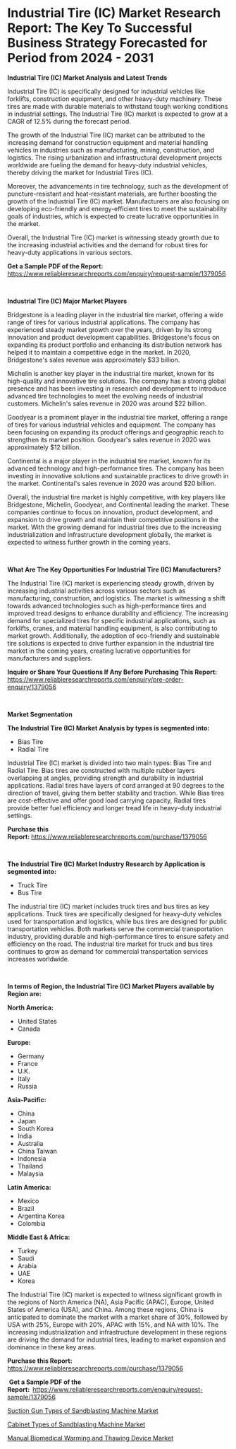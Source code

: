 <p><h1>Industrial Tire (IC) Market Research Report: The Key To Successful Business Strategy Forecasted for Period from 2024 - 2031</h1></p><p><strong>Industrial Tire (IC) Market Analysis and Latest Trends</strong></p>
<p><p>Industrial Tire (IC) is specifically designed for industrial vehicles like forklifts, construction equipment, and other heavy-duty machinery. These tires are made with durable materials to withstand tough working conditions in industrial settings. The Industrial Tire (IC) market is expected to grow at a CAGR of 12.5% during the forecast period.</p><p>The growth of the Industrial Tire (IC) market can be attributed to the increasing demand for construction equipment and material handling vehicles in industries such as manufacturing, mining, construction, and logistics. The rising urbanization and infrastructural development projects worldwide are fueling the demand for heavy-duty industrial vehicles, thereby driving the market for Industrial Tires (IC).</p><p>Moreover, the advancements in tire technology, such as the development of puncture-resistant and heat-resistant materials, are further boosting the growth of the Industrial Tire (IC) market. Manufacturers are also focusing on developing eco-friendly and energy-efficient tires to meet the sustainability goals of industries, which is expected to create lucrative opportunities in the market.</p><p>Overall, the Industrial Tire (IC) market is witnessing steady growth due to the increasing industrial activities and the demand for robust tires for heavy-duty applications in various sectors.</p></p>
<p><strong>Get a Sample PDF of the Report:&nbsp;</strong> <a href="https://www.reliableresearchreports.com/enquiry/request-sample/1379056">https://www.reliableresearchreports.com/enquiry/request-sample/1379056</a></p>
<p>&nbsp;</p>
<p><strong>Industrial Tire (IC) Major Market Players</strong></p>
<p><p>Bridgestone is a leading player in the industrial tire market, offering a wide range of tires for various industrial applications. The company has experienced steady market growth over the years, driven by its strong innovation and product development capabilities. Bridgestone's focus on expanding its product portfolio and enhancing its distribution network has helped it to maintain a competitive edge in the market. In 2020, Bridgestone's sales revenue was approximately $33 billion.</p><p>Michelin is another key player in the industrial tire market, known for its high-quality and innovative tire solutions. The company has a strong global presence and has been investing in research and development to introduce advanced tire technologies to meet the evolving needs of industrial customers. Michelin's sales revenue in 2020 was around $22 billion.</p><p>Goodyear is a prominent player in the industrial tire market, offering a range of tires for various industrial vehicles and equipment. The company has been focusing on expanding its product offerings and geographic reach to strengthen its market position. Goodyear's sales revenue in 2020 was approximately $12 billion.</p><p>Continental is a major player in the industrial tire market, known for its advanced technology and high-performance tires. The company has been investing in innovative solutions and sustainable practices to drive growth in the market. Continental's sales revenue in 2020 was around $20 billion.</p><p>Overall, the industrial tire market is highly competitive, with key players like Bridgestone, Michelin, Goodyear, and Continental leading the market. These companies continue to focus on innovation, product development, and expansion to drive growth and maintain their competitive positions in the market. With the growing demand for industrial tires due to the increasing industrialization and infrastructure development globally, the market is expected to witness further growth in the coming years.</p></p>
<p>&nbsp;</p>
<p><strong>What Are The Key Opportunities For Industrial Tire (IC) Manufacturers?</strong></p>
<p><p>The Industrial Tire (IC) market is experiencing steady growth, driven by increasing industrial activities across various sectors such as manufacturing, construction, and logistics. The market is witnessing a shift towards advanced technologies such as high-performance tires and improved tread designs to enhance durability and efficiency. The increasing demand for specialized tires for specific industrial applications, such as forklifts, cranes, and material handling equipment, is also contributing to market growth. Additionally, the adoption of eco-friendly and sustainable tire solutions is expected to drive further expansion in the industrial tire market in the coming years, creating lucrative opportunities for manufacturers and suppliers.</p></p>
<p><strong>Inquire or Share Your Questions If Any Before Purchasing This Report:</strong> <a href="https://www.reliableresearchreports.com/enquiry/pre-order-enquiry/1379056">https://www.reliableresearchreports.com/enquiry/pre-order-enquiry/1379056</a></p>
<p>&nbsp;</p>
<p><strong>Market Segmentation</strong></p>
<p><strong>The Industrial Tire (IC) Market Analysis by types is segmented into:</strong></p>
<p><ul><li>Bias Tire</li><li>Radial Tire</li></ul></p>
<p><p>Industrial Tire (IC) market is divided into two main types: Bias Tire and Radial Tire. Bias tires are constructed with multiple rubber layers overlapping at angles, providing strength and durability in industrial applications. Radial tires have layers of cord arranged at 90 degrees to the direction of travel, giving them better stability and traction. While Bias tires are cost-effective and offer good load carrying capacity, Radial tires provide better fuel efficiency and longer tread life in heavy-duty industrial settings.</p></p>
<p><strong>Purchase this Report:&nbsp;</strong><a href="https://www.reliableresearchreports.com/purchase/1379056">https://www.reliableresearchreports.com/purchase/1379056</a></p>
<p>&nbsp;</p>
<p><strong>The Industrial Tire (IC) Market Industry Research by Application is segmented into:</strong></p>
<p><ul><li>Truck Tire</li><li>Bus Tire</li></ul></p>
<p><p>The industrial tire (IC) market includes truck tires and bus tires as key applications. Truck tires are specifically designed for heavy-duty vehicles used for transportation and logistics, while bus tires are designed for public transportation vehicles. Both markets serve the commercial transportation industry, providing durable and high-performance tires to ensure safety and efficiency on the road. The industrial tire market for truck and bus tires continues to grow as demand for commercial transportation services increases worldwide.</p></p>
<p>&nbsp;</p>
<p><strong>In terms of Region, the Industrial Tire (IC) Market Players available by Region are:</strong></p>
<p>
    <p> <strong> North America: </strong>
        <ul>
            <li>United States</li>
            <li>Canada</li>
        </ul>
        </p> 
    <p> <strong> Europe: </strong>
        <ul>
            <li>Germany</li>
            <li>France</li>
            <li>U.K.</li>
            <li>Italy</li>
            <li>Russia</li>
        </ul>
        </p> 
    <p> <strong> Asia-Pacific: </strong>
        <ul>
            <li>China</li>
            <li>Japan</li>
            <li>South Korea</li>
            <li>India</li>
            <li>Australia</li>
            <li>China Taiwan</li>
            <li>Indonesia</li>
            <li>Thailand</li>
            <li>Malaysia</li>
        </ul>
        </p> 
    <p> <strong> Latin America: </strong>
        <ul>
            <li>Mexico</li>
            <li>Brazil</li>
            <li>Argentina Korea</li>
            <li>Colombia</li>
        </ul>
        </p> 
    <p> <strong> Middle East & Africa: </strong>
        <ul>
            <li>Turkey</li>
            <li>Saudi</li>
            <li>Arabia</li>
            <li>UAE</li>
            <li>Korea</li>
        </ul>
    </p>
    </p>
<p><p>The Industrial Tire (IC) market is expected to witness significant growth in the regions of North America (NA), Asia Pacific (APAC), Europe, United States of America (USA), and China. Among these regions, China is anticipated to dominate the market with a market share of 30%, followed by USA with 25%, Europe with 20%, APAC with 15%, and NA with 10%. The increasing industrialization and infrastructure development in these regions are driving the demand for industrial tires, leading to market expansion and dominance in these key areas.</p></p>
<p><strong>Purchase this Report: </strong><a href="https://www.reliableresearchreports.com/purchase/1379056">https://www.reliableresearchreports.com/purchase/1379056</a></p>
<p>&nbsp;<strong>Get a Sample PDF of the Report:&nbsp;&nbsp;</strong><a href="https://www.reliableresearchreports.com/enquiry/request-sample/1379056">https://www.reliableresearchreports.com/enquiry/request-sample/1379056</a></p>
<p><strong></strong></p>
<p><p><a href="https://view.publitas.com/reportprime-1/suction-gun-types-of-sandblasting-machine-market-size-and-examines-its-market-scope-with-a-primary-focus-on-growth-opportunities-and-forecasted-trends-spanning-from-2023-to-2030/">Suction Gun Types of Sandblasting Machine Market</a></p><p><a href="https://view.publitas.com/reportprime-1/cabinet-types-of-sandblasting-machine-market-provides-detailed-segmentation-of-this-market-based-on-type-application-and-region-and-forecast-for-the-period-from-2023-2030/">Cabinet Types of Sandblasting Machine Market</a></p><p><a href="https://view.publitas.com/reportprime-1/manual-biomedical-warming-and-thawing-device-market-size-share-trends-analysis-report-by-material-by-type-by-end-user-by-region-and-segment-forecasts-2023-2030/">Manual Biomedical Warming and Thawing Device Market</a></p></p>